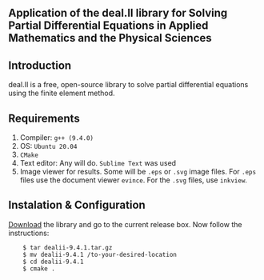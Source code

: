 ## Application of the deal.II library for Solving Partial Differential Equations in Applied Mathematics and the Physical Sciences

## Introduction

deal.II is a free, open-source library to solve partial differential equations using the finite element method.

## Requirements

1. Compiler: `g++ (9.4.0)`
2. OS: `Ubuntu 20.04`
3. `CMake`
4. Text editor: Any will do. `Sublime Text` was used
5. Image viewer for results. Some will be `.eps` or `.svg` image files. For `.eps` files use the document viewer `evince`. For the `.svg` files, use    `inkview`.

## Instalation & Configuration

[Download](https://www.dealii.org/download.html) the library and go to the current release box.
Now follow the instructions:

        $ tar dealii-9.4.1.tar.gz
        $ mv dealii-9.4.1 /to-your-desired-location
        $ cd dealii-9.4.1
        $ cmake .
